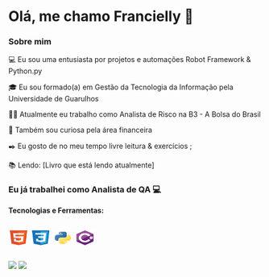 # Olá, me chamo Francielly 👋

### Sobre mim

💻 Eu sou uma entusiasta por projetos e automações Robot Framework & Python.py

<!-- Isso é um comentário, não irá aparecer no seu perfil
(Abaixo você seleciona o curso que você está fazendo no momento) -->

🎓 Eu sou formado(a) em Gestão da Tecnologia da Informação pela Universidade de Guarulhos 

👩‍💻 Atualmente eu trabalho como Analista de Risco na B3 - A Bolsa do Brasil

🔎 Também sou curiosa pela área financeira

✒️ Eu gosto de no meu tempo livre leitura & exercícios ;

📚 Lendo: [Livro que está lendo atualmente]

### Eu já trabalhei como Analista de QA 💻

**Tecnologias e Ferramentas:**

<!-- (Aqui você pode adicionar tecnologias que aprendeu no curso, já listamos algumas delas, e outras que já domina)) -->
<div style="display: inline_block"><br>
  <img align="center" alt="Rafa-HTML" height="30" width="40" src="https://raw.githubusercontent.com/devicons/devicon/master/icons/html5/html5-original.svg">
  <img align="center" alt="Rafa-CSS" height="30" width="40" src="https://raw.githubusercontent.com/devicons/devicon/master/icons/css3/css3-original.svg">
  <img align="center" alt="Rafa-Python" height="30" width="40" src="https://raw.githubusercontent.com/devicons/devicon/master/icons/python/python-original.svg">
  <img align="center" alt="Rafa-Csharp" height="30" width="40" src="https://raw.githubusercontent.com/devicons/devicon/master/icons/csharp/csharp-original.svg">
</div>

<br>
<div> 
  
  <a href="https://instagram.com/rafaballerini" target="_blank"><img src="https://img.shields.io/badge/-Instagram-%23E4405F?style=for-the-badge&logo=instagram&logoColor=white" target="_blank"></a>
	<a href="https://www.linkedin.com/in/francielly-silva-b93407161/" target="_blank"><img src="https://img.shields.io/badge/LinkedIn-0077B5?style=for-the-badge&logo=linkedin&logoColor=white" target="_blank"></a>
 	

